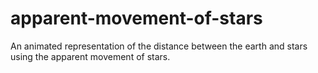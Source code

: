 # apparent-movement-of-stars
An animated representation of the distance between the earth and stars using the apparent movement of stars.
